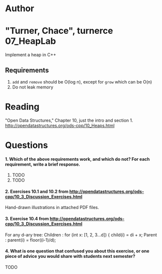 Author
==========
"Turner, Chace", turnerce
07_HeapLab
==============

Implement a heap in C++

Requirements
------------

1. `add` and `remove` should be O(log n), except for `grow` which can be O(n)
2. Do not leak memory

Reading
=======
"Open Data Structures," Chapter 10, just the intro and section 1. http://opendatastructures.org/ods-cpp/10_Heaps.html

Questions
=========

#### 1. Which of the above requirements work, and which do not? For each requirement, write a brief response.

1. TODO
2. TODO

#### 2. Exercises 10.1 and 10.2 from http://opendatastructures.org/ods-cpp/10_3_Discussion_Exercises.html

Hand-drawn illustrations in attached PDF files.

#### 3. Exercise 10.4 from http://opendatastructures.org/ods-cpp/10_3_Discussion_Exercises.html

For any d-ary tree:
Children :
	for (int x: [1, 2, 3…d]) {
	  child(i) = di + x;
Parent :
	parent(i) = floor((i-1)/d);

#### 4. What is one question that confused you about this exercise, or one piece of advice you would share with students next semester?

TODO